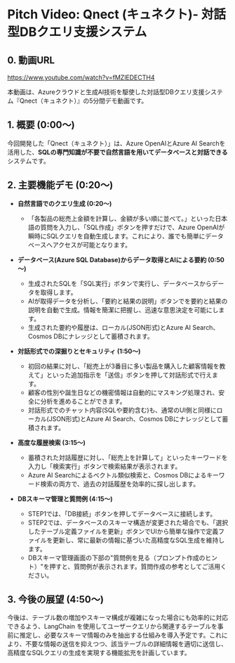 # Pitch Video: Qnect (キュネクト)- 対話型DBクエリ支援システム

## 0. 動画URL
https://www.youtube.com/watch?v=fMZlEDECTH4

本動画は、Azureクラウドと生成AI技術を駆使した対話型DBクエリ支援システム『Qnect（キュネクト）』の5分間デモ動画です。

## 1. 概要 (0:00～)

今回開発した「Qnect（キュネクト）」は、Azure OpenAIとAzure AI Searchを活用した、**SQLの専門知識が不要で自然言語を用いてデータベースと対話できる**システムです。

## 2. 主要機能デモ (0:20～)

* **自然言語でのクエリ生成 (0:20～)**
    * 「各製品の総売上金額を計算し、金額が多い順に並べて。」といった日本語の質問を入力し、「SQL作成」ボタンを押すだけで、Azure OpenAIが瞬時にSQLクエリを自動生成します。これにより、誰でも簡単にデータベースへアクセスが可能となります。

* **データベース(Azure SQL Database)からデータ取得とAIによる要約 (0:50～)**
    * 生成されたSQLを「SQL実行」ボタンで実行し、データベースからデータを取得します。
    * AIが取得データを分析し、「要約と結果の説明」ボタンでを要約と結果の説明を自動で生成。情報を簡潔に把握し、迅速な意思決定を可能にします。
    * 生成された要約や履歴は、ローカル(JSON形式)とAzure AI Search、Cosmos DBにナレッジとして蓄積されます。

* **対話形式での深掘りとセキュリティ (1:50～)**
    * 初回の結果に対し、「総売上が3番目に多い製品を購入した顧客情報を教えて」といった追加指示を「送信」ボタンを押して対話形式で行えます。
    * 顧客の性別や誕生日などの機密情報は自動的にマスキング処理され、安全に分析を進めることができます。
    * 対話形式でのチャット内容(SQLや要約含む)も、通常のUI側と同様にローカル(JSON形式)とAzure AI Search、Cosmos DBにナレッジとして蓄積されます。

* **高度な履歴検索 (3:15～)**
    * 蓄積された対話履歴に対し、「総売上を計算して」といったキーワードを入力し「検索実行」ボタンで検索結果が表示されます。
    * Azure AI Searchによるベクトル類似検索と、Cosmos DBによるキーワード検索の両方で、過去の対話履歴を効率的に探し出します。

* **DBスキーマ管理と質問例 (4:15～)**
    * STEP1では、「DB接続」ボタンを押してデータベースに接続します。
    * STEP2では、データベースのスキーマ構造が変更された場合でも、「選択したテーブル定義ファイルを更新」ボタンでUIから簡単な操作で定義ファイルを更新し、常に最新の情報に基づいた高精度なSQL生成を維持します。
    * DBスキーマ管理画面の下部の"質問例を見る（プロンプト作成のヒント）"を押すと、質問例が表示されます。質問作成の参考としてご活用ください。

## 3. 今後の展望 (4:50～)

今後は、テーブル数の増加やスキーマ構成が複雑になった場合にも効率的に対応できるよう、LangChain を使用してユーザークエリから関連するテーブルを事前に推定し、必要なスキーマ情報のみを抽出する仕組みを導入予定です。これにより、不要な情報の送信を抑えつつ、該当テーブルの詳細情報を適切に送信し、高精度なSQLクエリの生成を実現する機能拡充を計画しています。